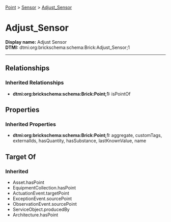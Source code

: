 [Point](../../Point.md) > [Sensor](../Sensor.md) > [Adjust_Sensor](.)
# Adjust_Sensor

**Display name:** Adjust Sensor<br />
**DTMI:** dtmi:org:brickschema:schema:Brick:Adjust_Sensor;1

---
## Relationships
### Inherited Relationships
* **dtmi:org:brickschema:schema:Brick:Point;1:** isPointOf
## Properties
### Inherited Properties
* **dtmi:org:brickschema:schema:Brick:Point;1:** aggregate, customTags, externalIds, hasQuantity, hasSubstance, lastKnownValue, name
## Target Of
### Inherited
* Asset.hasPoint
* EquipmentCollection.hasPoint
* ActuationEvent.targetPoint
* ExceptionEvent.sourcePoint
* ObservationEvent.sourcePoint
* ServiceObject.producedBy
* Architecture.hasPoint
